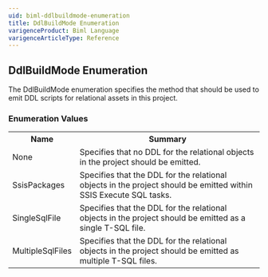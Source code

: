 ```yaml
---
uid: biml-ddlbuildmode-enumeration
title: DdlBuildMode Enumeration
varigenceProduct: Biml Language
varigenceArticleType: Reference
---
```


## DdlBuildMode Enumeration<div class="LanguageSummary"><div class ="SummaryItem">The DdlBuildMode enumeration specifies the method that should be used to emit DDL scripts for relational assets in this project.</div></div><div class="EnumValueGroup">### Enumeration Values<table id="EnumValue" class="MemberList"><tbody><tr><th class="MemberNameColumnHeader">Name</th><th class="MemberSummaryColumnHeader">Summary</th></tr><tr class="cd0"><td class="MemberName">None</td><td class="MemberSummary"><div class ="SummaryItem">Specifies that no DDL for the relational objects in the project should be emitted.</div> </td></tr><tr class="cd1"><td class="MemberName">SsisPackages</td><td class="MemberSummary"><div class ="SummaryItem">Specifies that the DDL for the relational objects in the project should be emitted within SSIS Execute SQL tasks.</div> </td></tr><tr class="cd0"><td class="MemberName">SingleSqlFile</td><td class="MemberSummary"><div class ="SummaryItem">Specifies that the DDL for the relational objects in the project should be emitted as a single T-SQL file.</div> </td></tr><tr class="cd1"><td class="MemberName">MultipleSqlFiles</td><td class="MemberSummary"><div class ="SummaryItem">Specifies that the DDL for the relational objects in the project should be emitted as multiple T-SQL files.</div> </td></tr></tbody></table></div>